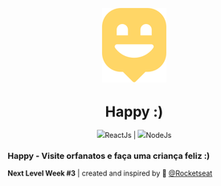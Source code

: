<p align='center'>
  <img src="web/src/images/map-marker.svg">
  <h1 align='center'>Happy :)</h1>
  
<p align='center' width='100'>
  <img src='https://thidu.dev/images/React.svg' width='20'><span>ReactJs</span>  |
  <img src='https://img2.gratispng.com/20180716/ifs/kisspng-node-js-javascript-react-logo-express-js-javascript-logo-5b4ca5c6d53234.5616833615317498308733.jpg'       width='30'><span>NodeJs</span>
</p>

### Happy - Visite orfanatos e faça uma criança feliz :) 

**Next Level Week #3** | created and inspired by 🚀 [@Rocketseat](https://github.com/rocketseat)
